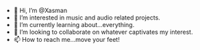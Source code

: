 - 👋 Hi, I’m @Xasman
- 👀 I’m interested in music and audio related projects.
- 🌱 I’m currently learning about...everything.
- 💞️ I’m looking to collaborate on whatever captivates my interest.
- 📫 How to reach me...move your feet!

<!---
Xasman/Xasman is a ✨ special ✨ repository because its `README.md` (this file) appears on your GitHub profile.
You can click the Preview link to take a look at your changes.
--->
